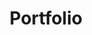 ---
# Feel free to add content and custom Front Matter to this file.
# To modify the layout, see https://jekyllrb.com/docs/themes/#overriding-theme-defaults

title: Portfolio
layout: gallery
showbanner: true
showfooter: true;
stylesheet: "/assets/main.css"

---